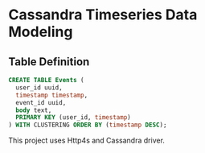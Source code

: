 # Cassandra Timeseries Data Modeling

## Table Definition

```sql
CREATE TABLE Events ( 
  user_id uuid,
  timestamp timestamp,
  event_id uuid,
  body text,
  PRIMARY KEY (user_id, timestamp)
) WITH CLUSTERING ORDER BY (timestamp DESC);
```

This project uses Http4s and Cassandra driver.
